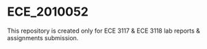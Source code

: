 # ECE_2010052
This repository is created only for ECE 3117 &amp; ECE 3118 lab reports &amp; assignments submission.
